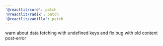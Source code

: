 ```yaml
---
'@reactlit/core': patch
'@reactlit/radix': patch
'@reactlit/vanilla': patch
---
```


warn about data fetching with undefined keys and fix bug with old content post-error
